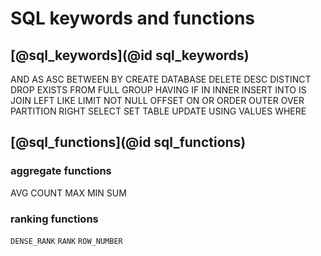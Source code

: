 # SQL keywords and functions

## [@sql_keywords](@id sql_keywords)

AND AS ASC BETWEEN BY CREATE DATABASE DELETE DESC DISTINCT DROP EXISTS FROM FULL GROUP
HAVING IF IN INNER INSERT INTO IS JOIN LEFT LIKE LIMIT NOT NULL OFFSET ON OR ORDER OUTER OVER
PARTITION RIGHT SELECT SET TABLE UPDATE USING VALUES WHERE


## [@sql_functions](@id sql_functions)

### aggregate functions

AVG COUNT MAX MIN SUM

### ranking functions

`DENSE_RANK`  `RANK`  `ROW_NUMBER`
